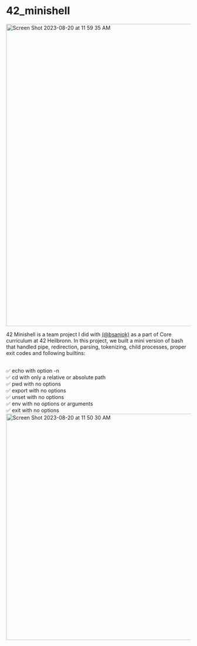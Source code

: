 # 42_minishell

<img width="824" alt="Screen Shot 2023-08-20 at 11 59 35 AM" src="https://github.com/bsanjok/42_minishell/assets/32704316/217e8647-855e-47a5-8b36-859c402014b9">

<p>42 Minishell is a team project I did with <a href= "https://github.com/bsanjok">(@bsanjok)</a> as a part of Core curriculum at 42 Heilbronn. In this project, we built a mini version of bash that handled pipe, redirection, parsing, tokenizing, child processes, proper exit codes and following builtins:</p> 
<br>✅ echo with option -n
<br>✅ cd with only a relative or absolute path 
<br>✅ pwd with no options
<br>✅ export with no options
<br>✅ unset with no options
<br>✅ env with no options or arguments
<br>✅ exit with no options
<br>
<img width="617" alt="Screen Shot 2023-08-20 at 11 50 30 AM" src="https://github.com/bsanjok/42_minishell/assets/32704316/fb3ef56e-0f95-40c7-8eaa-20fbb54d6d3d">
